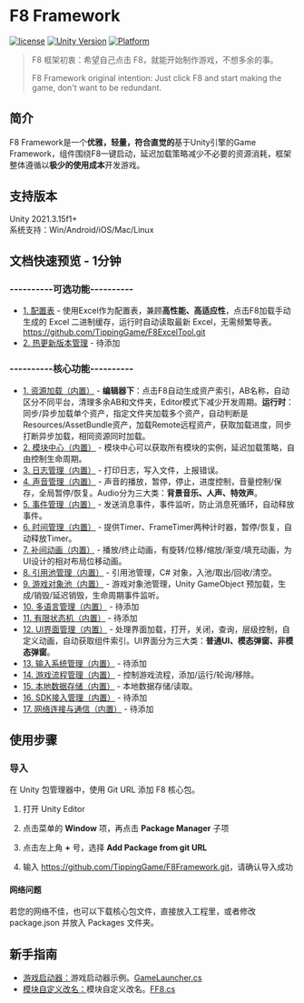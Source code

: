 # F8 Framework

[![license](http://img.shields.io/badge/license-MIT-green.svg)](https://opensource.org/licenses/MIT) [![Unity Version](https://img.shields.io/badge/unity-2021.3.15f1-blue)](https://unity.com) [![Platform](https://img.shields.io/badge/platform-Win%20%7C%20Android%20%7C%20iOS%20%7C%20Mac%20%7C%20Linux-orange)]() 

> F8 框架初衷：希望自己点击 F8，就能开始制作游戏，不想多余的事。
> 
> F8 Framework original intention: Just click F8 and start making the game, don't want to be redundant.

## 简介
F8 Framework是一个**优雅，轻量，符合直觉的**基于Unity引擎的Game Framework，组件围绕F8一键启动，延迟加载策略减少不必要的资源消耗，框架整体遵循以**极少的使用成本**开发游戏。  

## 支持版本
Unity 2021.3.15f1+  
系统支持：Win/Android/iOS/Mac/Linux

## 文档快速预览 - 1分钟
### ----------可选功能----------  
* [1. 配置表](https://github.com/TippingGame/F8ExcelTool.git) - 使用Excel作为配置表，兼顾**高性能、高适应性**，点击F8加载手动生成的 Excel 二进制缓存，运行时自动读取最新 Excel，无需频繁导表。https://github.com/TippingGame/F8ExcelTool.git
* [2. 热更新版本管理](https://github.com/TippingGame/F8ExcelTool.git) - 待添加
### ----------核心功能----------
* [1. 资源加载（内置）](https://github.com/TippingGame/F8Framework/blob/main/Tests/AssetManager/README.md) - **编辑器下**：点击F8自动生成资产索引，AB名称，自动区分不同平台，清理多余AB和文件夹，Editor模式下减少开发周期。**运行时**：同步/异步加载单个资产，指定文件夹加载多个资产，自动判断是Resources/AssetBundle资产，加载Remote远程资产，获取加载进度，同步打断异步加载，相同资源同时加载。
* [2. 模块中心（内置）](https://github.com/TippingGame/F8Framework/blob/main/Tests/Module/README.md) - 模块中心可以获取所有模块的实例，延迟加载策略，自由控制生命周期。
* [3. 日志管理（内置）](https://github.com/TippingGame/F8Framework/blob/main/Tests/Log/README.md) - 打印日志，写入文件，上报错误。
* [4. 声音管理（内置）](https://github.com/TippingGame/F8Framework/blob/main/Tests/Audio/README.md) - 声音的播放，暂停，停止，进度控制，音量控制/保存，全局暂停/恢复。Audio分为三大类：**背景音乐、人声、特效声**。
* [5. 事件管理（内置）](https://github.com/TippingGame/F8Framework/blob/main/Tests/Event/README.md) - 发送消息事件，事件监听，防止消息死循环，自动释放事件。
* [6. 时间管理（内置）](https://github.com/TippingGame/F8Framework/blob/main/Tests/Timer/README.md) - 提供Timer、FrameTimer两种计时器，暂停/恢复，自动释放Timer。
* [7. 补间动画（内置）](https://github.com/TippingGame/F8Framework/blob/main/Tests/Tween/README.md) - 播放/终止动画，有旋转/位移/缩放/渐变/填充动画，为UI设计的相对布局位移动画。
* [8. 引用池管理（内置）](https://github.com/TippingGame/F8Framework/blob/main/Tests/ReferencePool/README.md) - 引用池管理，C# 对象，入池/取出/回收/清空。
* [9. 游戏对象池（内置）](https://github.com/TippingGame/F8Framework/blob/main/Tests/GameObjectPool/README.md) - 游戏对象池管理，Unity GameObject 预加载，生成/销毁/延迟销毁，生命周期事件监听。
* [10. 多语言管理（内置）](https://github.com/TippingGame/F8Framework/blob/main/Tests/AssetManager/README.md) - 待添加
* [11. 有限状态机（内置）](https://github.com/TippingGame/F8Framework/blob/main/Tests/AssetManager/README.md) - 待添加
* [12. UI界面管理（内置）](https://github.com/TippingGame/F8Framework/blob/main/Tests/UI/README.md) - 处理界面加载，打开，关闭，查询，层级控制，自定义动画，自动获取组件索引。UI界面分为三大类：**普通UI、模态弹窗、非模态弹窗**。
* [13. 输入系统管理（内置）](https://github.com/TippingGame/F8Framework/blob/main/Tests/AssetManager/README.md) - 待添加
* [14. 游戏流程管理（内置）](https://github.com/TippingGame/F8Framework/blob/main/Tests/Procedure/README.md) - 控制游戏流程，添加/运行/轮询/移除。
* [15. 本地数据存储（内置）](https://github.com/TippingGame/F8Framework/blob/main/Tests/Storage/README.md) - 本地数据存储/读取。
* [16. SDK接入管理（内置）](https://github.com/TippingGame/F8Framework/blob/main/Tests/AssetManager/README.md) - 待添加
* [17. 网络连接与通信（内置）](https://github.com/TippingGame/F8Framework/blob/main/Tests/AssetManager/README.md) - 待添加

## 使用步骤

### 导入

在 Unity 包管理器中，使用 Git URL 添加 F8 核心包。

1. 打开 Unity Editor

2. 点击菜单的 **Window** 项，再点击 **Package Manager** 子项

3. 点击左上角 **+** 号，选择 **Add Package from git URL**

4. 输入 <https://github.com/TippingGame/F8Framework.git>，请确认导入成功

#### 网络问题

若您的网络不佳，也可以下载核心包文件，直接放入工程里，或者修改 package.json 并放入 Packages 文件夹。

## 新手指南

* [游戏启动器：](https://github.com/TippingGame/F8Framework/blob/main/Runtime/Launcher/GameLauncher.cs)游戏启动器示例。[GameLauncher.cs](https://github.com/TippingGame/F8Framework/blob/main/Runtime/Launcher/GameLauncher.cs)  
* [模块自定义改名：](https://github.com/TippingGame/F8Framework/blob/main/Runtime/Launcher/FF8.cs)模块自定义改名。[FF8.cs](https://github.com/TippingGame/F8Framework/blob/main/Runtime/Launcher/FF8.cs)  

